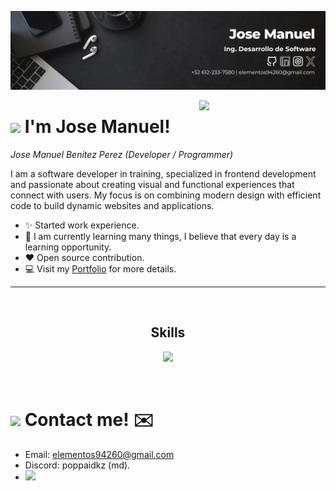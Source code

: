 <!--Banner-->
![RespawnPopppaBanner Image](https://github.com/RespawnPoppa/RespawnPoppa/blob/main/Banner%20jm.jpg)

<div>
  <img align="right" width="40%" src="https://owlbertsio-resized.s3.amazonaws.com/Popper.psd.full.png">
</div>


# <img src="https://emojis.slackmojis.com/emojis/images/1531849430/4246/blob-sunglasses.gif?1531849430" width="30"/> I'm Jose Manuel!
*Jose Manuel Benitez Perez (Developer / Programmer)*
<br /> 

         
<p align="left">I am a software developer in training, specialized in frontend development and passionate about creating visual and functional experiences that connect with users. My focus is on combining modern design with efficient code to build dynamic websites and applications.</p>

- ✨ Started work experience.
- 🌱 I am currently learning many things, I believe that every day is a learning opportunity.
- ❤ Open source contribution.
- 💻 Visit my [Portfolio](portfolio-5sx.pages.dev) for more details.

---

<br>

 
<h2 align="center">Skills</h2> 
<p align="center">
  <a href="https://skillicons.dev">
    <img src="https://skillicons.dev/icons?i=html,css,js,react,astro,mysql,figma" />
  </a>
</p>
<br />



# <img src="https://emojis.slackmojis.com/emojis/images/1531849430/4246/blob-sunglasses.gif?1531849430" width="30"/> Contact me! ✉️
  
- Email: elementos94260@gmail.com
- Discord: poppaidkz (md).
- 
  <a href="https://skillicons.dev">
  <img src="https://skillicons.dev/icons?i=gmail,discord"/>
 </a>
